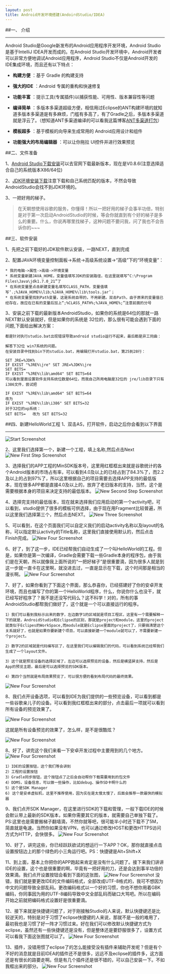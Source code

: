 ```yaml
---
layout: post
title: Android开发环境搭建(AndoirdStudio/IDEA)
---
```


##一、 介绍

------
Android Studio是Google新发布的Android应用程序开发环境，Android Studio是基于IntelliJ IDEA开发而成的。在Android Studio开发环境中，Android开发者可以非常方便地调试Android应用程序，Android Studio不仅是Android开发的IDE集成环境，而且还有以下特点：

- **构建方便** ：基于 Gradle 的构建支持

- **强大的IDE** ：Android 专属的重构和快速修复

- **功能丰富** ：提示工具(专属插件)以捕获性能、可用性、版本兼容性等问题

- **编译简单** ：多版本多渠道超级方便，相信用过Eclipse的ANT构建环境的就知道多版本多渠道是有多麻烦，门槛有多高了，有了Gradle之后，多版本多渠道就是浮云了。（想知道ANT多渠道编译的可以看我这篇博客[ANT多渠道打包](http://frank-zhu.github.io/2014-05-23-android-ant.html)）

- **模板超多** ：基于模板的向导来生成常用的 Android应用设计和组件

- **功能强大的布局编辑器** ：可以让你拖拉 UI控件并进行效果预览

##二、文件准备


1、[Android Studio下载安装](http://developer.android.com/sdk/installing/studio.html)可以去官网下载最新版本，现在是V0.8.6(注意选择适合自己的系统版本X86/64位)

2、[JDK环境安装下载](http://www.oracle.com/technetwork/java/javase/downloads/jdk7-downloads-1880260.html)注意下载和自己系统匹配的版本，不然会导致AndroidStudio会找不到JDK环境的。

3、一把好用的梯子。
>在天朝想使用谷歌的服务，你懂得！所以一把好用的梯子会事半功倍，特别是对于第一次启动AndroidStudio的时候，等会你就直到有个好的梯子是多么的重要。什么，你说再哪里找梯子，这种问题不要问我，问了我也不会告诉你的~~~


##三、软件安装

1、先把之前下载好的JDK软件默认安装，一路NEXT，直到完成

2、配置JAVA环境变量控制面板→系统→高级系统设置→“高级”下的“环境变量”：

    * 我的电脑->属性->高级->环境变量
    * 系统变量新建JAVA_HOME，变量值填写JDK的安装路径，在这里就填写“C:\Program Files\Java\jdk1.7.0_21”了
	* 在系统变量里点击新建变量名填写CLASS_PATH，变量值填写‘.;%JAVA_HOME%\lib;%JAVA_HOME%\lib\tools.jar’；
    * 在系统变量里找到Path变量，这是系统自带的，不用新建。双击Path，由于原来的变量值已经存在，故应在已有的变量后加上“;%CLASS_PATH%;%JAVA_HOME%;”注意前面的分号
3、安装之前下载的最新版本AndroidStudio，如果你的系统是64位的那就一路NEXT默认安装就好，但是如果你的系统是
32位的，那么很有可能会遇到下面的问题,下面给出解决方案：
```
都是针对执行studio.bat出现错误导致android studio运行不起来，最后都是异工同曲：

解答下32位 win7系统的问题。
在安装目录中找到bin下的studio.bat，用编辑打开studio.bat，第25到28行：

SET JRE=%JDK%
IF EXIST "%JRE%\jre" SET JRE=%JDK%\jre
SET BITS=
IF EXIST "%JRE%\lib\amd64" SET BITS=64
可以看到里面设置软件支持系统位数是64位，而我自己所用电脑是32位的 jre/lib目录下只有i386文件，尝试把

IF EXIST "%JRE%\lib\amd64" SET BITS=64
改为
IF EXIST "%JRE%\lib\i386" SET BITS=32
对于32位的xp系统：
SET BITS=   改为 SET BITS=32
```

##四、新建HelloWorld工程
1、双击AS，打开软件，启动之后你会看到以下界面

---------
![Start Screenshot][01]

2、这里我们选择第一个，新建一个工程，填上名称,然后点击Next
![New First Step Screenshot][02]

3、选择我们的APP工程的MinSDK版本号，这里用红框框出来就是谷歌统计的各个Android版本的市场占有率，可以看到4.0及以上的已经占到了84.3%了，而2.2及以上的占到97%了，所以这里根据自己的项目需要去选择APP支持的最低版本，现在很多APP都是直接4.0及以上的，放弃了老旧版本的支持，当然，这个是需要根据本身的项目来决定支持的最低版本。
![New Second Step Screenshot][03]

4、选择完支持的最低版本，现在就来选择我们应用启动的第一个activity吧，可以看到，studio提供了很多的模板可供选择，由于现在用Fragment比较普遍，所以这里我们选择第三个，然后点击NEXT。
![New Three Screenshot][04]

5、可以看到，在这个页面我们可以自定义我们的启动activity名称以及layout的名称，可以指定默认activity的Title名称，这里我们直接使用默认的，然后点击Finish完成。
![New Four Screenshot][05]

6、好了，到了这一步，IDE已经帮我们自动生成了一个叫HelloWorld的工程。但是，如果你是第一次编译，Gradle会需要下载一些Gradle本身的程序包，由于我们是在天朝，所以就像我上面所说的“一把好梯子”是很重要滴，因为很多人就是到这一步就一直卡在这里啊，就没进去过，一直是显示在下载，这个时间那是相当的漫长啊。
![New Four Screenshot][06]

7、好了，如果你看到了下面这个界面，那么恭喜你，已经搭建好了你的安卓开发环境，而且也编写了你的第一个HelloWorld程序，什么，你说你什么也没干，就已经写好程序了？我不是还没写代码么？这不科学！对的，所有的事AndroidStudio都帮我们做好了，这个就是一个可以直接运行的程序。

    1）我们可以看到我标示出来的数字，左边数字1的区域就是项目工程区，这里有一个需要解释一下的就是，AndroidStudio和Eclipse的区别，那就是project和module，这里的project就类似于Eclipes的WorkSpace,而module就是Eclipse里面的project了，只要搞清楚这个关系就好了，也就是如果你要新建个项目，可以直接新建一个module就可以了，不需要新建一个project。
    
    2）数字2的区域就是代码编写区了，在这里我们可以编辑我们的代码，可以看到系统已经帮我们生成了一个layout文件。
    
    3）这个就是预览设备的选择区域了，左边可以选择预览的设备，然后是横竖屏支持，然后是App的预览主题，最后是可以选择预览的SDK版本。
    
    4）第四个当然就是布局效果预览了，可以很方便的看到布局代码的最终效果。

![New Four Screenshot][07]

8、我们点开设备选项，可以看到IDE为我们提供的一些预览设备，可以看到都是一些谷歌亲儿子的设备。可以看到我红框框出来的部分，点击最后一项就可以看到所有设备的预览效果了。

![New Four Screenshot][08]

这就是所有设备预览的效果了，怎么样，是不是很酷炫？

![New Four Screenshot][09]

8、好了，讲完这个我们来看一下安卓开发过程中主要用到的几个地方。
![New Four Screenshot][10]

    1）IDE的设置按钮，这个我们等会讲到
    2）工程的设置按钮
    3）Gradle同步按钮，这个按钮点了之后会自动帮你下载需要用到的包文件
    4）DDMS，设备信息，可以做一些操作，比如debug、操作SD卡啊什么的
    5）这个是SDK Manager
    6) 这个是安卓虚拟机，这里不推荐使用，因为实在是太慢太慢了，后面会推荐一款最快的模拟器

9、我们点开SDK Manager，在这里进行SDK的下载和管理，一般下载IDE的时候会默认带上最新的SDK版本，如果你需要其它的版本，就需要自己单独下载了。PS:这里也是需要搬梯子翻墙滴，不然你就等吧，很可能半小时还下载不了5M，简直就是龟速。当然你如果没有VPN，也可以通过修改HOST和更改HTTPS访问方式为HTTP，会快很多。
![New Four Screenshot][11]

10、好了，讲完这些，你已经跃跃欲试的想运行一下APP？OK，那你就直接点击设置按钮边上的那个绿色的小三角运行吧。PS：快捷键是Alt+Shift+X

11、到上面，基本上你把你的APP跑起来肯定是没有什么问题了。接下来我们讲讲IDE的设置，这个也是很重要的啊，毕竟有一把好用的刀，还是会达到事半功倍的效果滴。我们点开设置按钮会看到下面的这张图，
![New Four Screenshot][12]
没错，我们就是要更改IDE的文件编码格式，全部改成UTF-8格式的，我可不想因为中文的问题导致全部乱码。更改编码格式以一个好的习惯，你也不想你用着GBK编码，你同事因为用的UTF-8编码导致中文全部乱码而破口大骂吧。所以在编码开始之前就把编码格式设置好是很重要滴。

12、接下来就是快捷键问题了，对于刚接触Studio的人来说，默认快捷键还是比较逆天的，特别是对于习惯了eclipse快捷键的人来说，那就不是一般的难用了，最初我也是习惯了好一阵才习惯过来。好在我们可以修改默认快捷键方式为eclipse，虽然还有一些快捷键还是没有，但是整体还是要舒服很多了，设置方式可以看我下面这张图就可以了。
![New Four Screenshot][14]

13、插件，没错用惯了eclipse了的怎么能接受没有插件来辅助开发呢？但是有个不好的消息就是目前IDEA的插件还不是很多，远远不及eclipse的插件多，这方面还是有很长的路要走啊。但是有几个插件还是很不错的，可以自己安装一下。不如我框出来的部分。
![New Four Screenshot][13]


[01]: https://raw.githubusercontent.com/Frank-Zhu/Frank-Zhu.github.io/master/img/android_studio_20140822/andoird_studio_20140822_01.png
[02]: https://raw.githubusercontent.com/Frank-Zhu/Frank-Zhu.github.io/master/img/android_studio_20140822/android_studio_20140822_02.png
[03]: https://raw.githubusercontent.com/Frank-Zhu/Frank-Zhu.github.io/master/img/android_studio_20140822/android_studio_20140822_03.png
[04]: https://raw.githubusercontent.com/Frank-Zhu/Frank-Zhu.github.io/master/img/android_studio_20140822/android_studio_20140822_04.png
[05]: https://raw.githubusercontent.com/Frank-Zhu/Frank-Zhu.github.io/master/img/android_studio_20140822/android_studio_20140822_05.png
[06]: https://raw.githubusercontent.com/Frank-Zhu/Frank-Zhu.github.io/master/img/android_studio_20140822/android_studio_20140822_06.png
[07]: https://raw.githubusercontent.com/Frank-Zhu/Frank-Zhu.github.io/master/img/android_studio_20140822/android_studio_20140822_07.png
[08]: https://raw.githubusercontent.com/Frank-Zhu/Frank-Zhu.github.io/master/img/android_studio_20140822/android_studio_20140822_08.png
[09]: https://raw.githubusercontent.com/Frank-Zhu/Frank-Zhu.github.io/master/img/android_studio_20140822/android_studio_20140822_09.png
[10]: https://raw.githubusercontent.com/Frank-Zhu/Frank-Zhu.github.io/master/img/android_studio_20140822/android_studio_20140822_10.png
[11]: https://raw.githubusercontent.com/Frank-Zhu/Frank-Zhu.github.io/master/img/android_studio_20140822/android_studio_20140822_11.png
[12]: https://raw.githubusercontent.com/Frank-Zhu/Frank-Zhu.github.io/master/img/android_studio_20140822/android_studio_20140822_12.png
[13]: https://raw.githubusercontent.com/Frank-Zhu/Frank-Zhu.github.io/master/img/android_studio_20140822/android_studio_20140822_13.png
[14]: https://raw.githubusercontent.com/Frank-Zhu/Frank-Zhu.github.io/master/img/android_studio_20140822/android_studio_20140822_14.png
